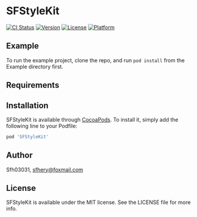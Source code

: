 # SFStyleKit

[![CI Status](https://img.shields.io/travis/Sfh03031/SFStyleKit.svg?style=flat)](https://travis-ci.org/Sfh03031/SFStyleKit)
[![Version](https://img.shields.io/cocoapods/v/SFStyleKit.svg?style=flat)](https://cocoapods.org/pods/SFStyleKit)
[![License](https://img.shields.io/cocoapods/l/SFStyleKit.svg?style=flat)](https://cocoapods.org/pods/SFStyleKit)
[![Platform](https://img.shields.io/cocoapods/p/SFStyleKit.svg?style=flat)](https://cocoapods.org/pods/SFStyleKit)

## Example

To run the example project, clone the repo, and run `pod install` from the Example directory first.

## Requirements

## Installation

SFStyleKit is available through [CocoaPods](https://cocoapods.org). To install
it, simply add the following line to your Podfile:

```ruby
pod 'SFStyleKit'
```

## Author

Sfh03031, sfhery@foxmail.com

## License

SFStyleKit is available under the MIT license. See the LICENSE file for more info.
